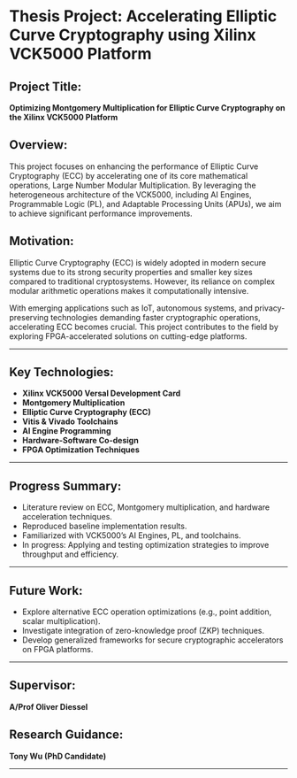 # Thesis Project: Accelerating Elliptic Curve Cryptography using Xilinx VCK5000 Platform

## Project Title:
**Optimizing Montgomery Multiplication for Elliptic Curve Cryptography on the Xilinx VCK5000 Platform**

## Overview:
This project focuses on enhancing the performance of Elliptic Curve Cryptography (ECC) by accelerating one of its core mathematical operations, Large Number Modular Multiplication. By leveraging the heterogeneous architecture of the VCK5000, including AI Engines, Programmable Logic (PL), and Adaptable Processing Units (APUs), we aim to achieve significant performance improvements. 


## Motivation:
Elliptic Curve Cryptography (ECC) is widely adopted in modern secure systems due to its strong security properties and smaller key sizes compared to traditional cryptosystems. However, its reliance on complex modular arithmetic operations makes it computationally intensive.

With emerging applications such as IoT, autonomous systems, and privacy-preserving technologies demanding faster cryptographic operations, accelerating ECC becomes crucial. This project contributes to the field by exploring FPGA-accelerated solutions on cutting-edge platforms.

---

## Key Technologies:
- **Xilinx VCK5000 Versal Development Card**
- **Montgomery Multiplication**
- **Elliptic Curve Cryptography (ECC)**
- **Vitis & Vivado Toolchains**
- **AI Engine Programming**
- **Hardware-Software Co-design**
- **FPGA Optimization Techniques**

---

## Progress Summary:
- Literature review on ECC, Montgomery multiplication, and hardware acceleration techniques.
- Reproduced baseline implementation results.
- Familiarized with VCK5000’s AI Engines, PL, and toolchains.
- In progress: Applying and testing optimization strategies to improve throughput and efficiency.

---

## Future Work:
- Explore alternative ECC operation optimizations (e.g., point addition, scalar multiplication).
- Investigate integration of zero-knowledge proof (ZKP) techniques.
- Develop generalized frameworks for secure cryptographic accelerators on FPGA platforms.

---

## Supervisor:
**A/Prof Oliver Diessel**

## Research Guidance:
**Tony Wu (PhD Candidate)**

---
